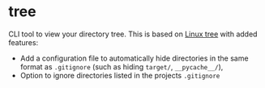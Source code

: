 # tree
CLI tool to view your directory tree. This is based on [Linux tree](https://linux.die.net/man/1/tree) with added features:
* Add a configuration file to automatically hide directories in the same format as `.gitignore` (such as hiding `target/`, `__pycache__/`),
* Option to ignore directories listed in the projects `.gitignore`
